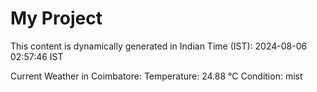 # My Project

This content is dynamically generated in Indian Time (IST): 2024-08-06 02:57:46 IST


Current Weather in Coimbatore:
Temperature: 24.88 °C
Condition: mist
